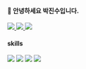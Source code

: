 #### 👋 안녕하세요 박진수입니다.
<a href="https://velog.io/@jinsup9k">
<img src="https://img.shields.io/badge/tech blog -20C997?style=flat-square&logo=Velog&logoColor=white"/>
</a>
<a href="https://www.instagram.com/jinsup9k" class="">
<img src="https://img.shields.io/badge/instagram -E4405F?style=flat-square&logo=instagram&logoColor=white"/>
</a> 
<a href="mailto:jinsubox@gmail.com" class="">
<img src="https://img.shields.io/badge/jinsubox@gmail.com -EA4336?style=flat-square&logo=Gmail&logoColor=white"/>
</a>
 




#### skills
<img src="https://img.shields.io/badge/java -007396?style=flat-square&logo=java&logoColor=white"> <img src="https://img.shields.io/badge/spring -6DB33F?style=flat-square&logo=spring&logoColor=white"/> <img src="https://img.shields.io/badge/mysql -4479A1?style=flat-square&logo=mysql&logoColor=white"/> <img src="https://img.shields.io/badge/git -F05032?style=flat-square&logo=git&logoColor=white"/> 

